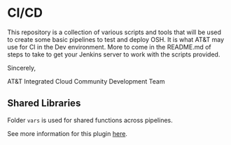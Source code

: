 # CI/CD

This repository is a collection of various scripts and tools that will be used to create some basic pipelines to test and deploy OSH. It is what AT&T may use for CI in the Dev environment.  More to come in the README.md of steps to take to get your Jenkins server to work with the scripts provided.

Sincerely,

AT&T Integrated Cloud Community Development Team


## Shared Libraries

Folder `vars` is used for shared functions across pipelines.

See more information for this plugin [here](https://jenkins.io/doc/book/pipeline/shared-libraries).

